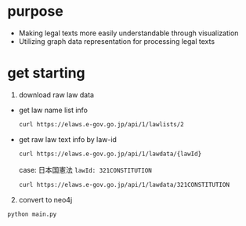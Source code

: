 # purpose
- Making legal texts more easily understandable through visualization
- Utilizing graph data representation for processing legal texts
# get starting
1. download raw law data
  - get law name list info
    ```sh
    curl https://elaws.e-gov.go.jp/api/1/lawlists/2
    ```
 - get raw law text info by law-id
    ```sh
    curl https://elaws.e-gov.go.jp/api/1/lawdata/{lawId}
    ```

    case: 日本国憲法 `lawId: 321CONSTITUTION`
    ```sh
    curl https://elaws.e-gov.go.jp/api/1/lawdata/321CONSTITUTION
    ```
 
2. convert to neo4j
```
python main.py
```
